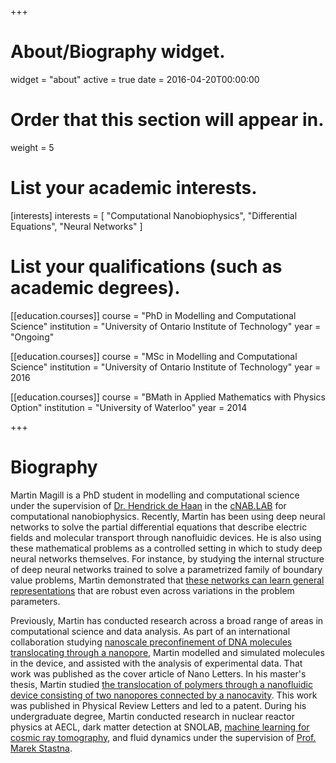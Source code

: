 +++
# About/Biography widget.
widget = "about"
active = true
date = 2016-04-20T00:00:00

# Order that this section will appear in.
weight = 5

# List your academic interests.
[interests]
  interests = [
    "Computational Nanobiophysics",
    "Differential Equations",
    "Neural Networks"
  ]

# List your qualifications (such as academic degrees).
[[education.courses]]
  course = "PhD in Modelling and Computational Science"
  institution = "University of Ontario Institute of Technology"
  year = "Ongoing"

[[education.courses]]
  course = "MSc in Modelling and Computational Science"
  institution = "University of Ontario Institute of Technology"
  year = 2016

[[education.courses]]
  course = "BMath in Applied Mathematics with Physics Option"
  institution = "University of Waterloo"
  year = 2014
 
+++

# Biography

Martin Magill is a PhD student in modelling and computational science under the supervision of [Dr. Hendrick de Haan](https://faculty.uoit.ca/dehaan/cNAB.LAB/member.php?varname=mem_hdh) in the [cNAB.LAB](https://faculty.uoit.ca/dehaan/cNAB.LAB/about.shtml) for computational nanobiophysics.
Recently, Martin has been using deep neural networks to solve the partial differential equations that describe electric fields and molecular transport through nanofluidic devices.
He is also using these mathematical problems as a controlled setting in which to study deep neural networks themselves.
For instance, by studying the internal structure of deep neural networks trained to solve a parametrized family of boundary value problems, Martin demonstrated that [these networks can learn general representations](https://arxiv.org/abs/1807.00042) that are robust even across variations in the problem parameters.

Previously, Martin has conducted research across a broad range of areas in computational science and data analysis.
As part of an international collaboration studying [nanoscale preconfinement of DNA molecules translocating through a nanopore](https://pubs.acs.org/doi/abs/10.1021/acs.nanolett.7b03987), Martin modelled and simulated molecules in the device, and assisted with the analysis of experimental data.
That work was published as the cover article of Nano Letters.
In his master's thesis, Martin studied [the translocation of polymers through a nanofluidic device consisting of two nanopores connected by a nanocavity](https://journals.aps.org/prl/abstract/10.1103/PhysRevLett.117.247802).
This work was published in Physical Review Letters and led to a patent.
During his undergraduate degree, Martin conducted research in nuclear reactor physics at AECL, dark matter detection at SNOLAB, [machine learning for cosmic ray tomography](https://ieeexplore.ieee.org/abstract/document/6551067/), and fluid dynamics under the supervision of [Prof. Marek Stastna](https://www.math.uwaterloo.ca/~mmstastn/Marek%27s%20home/Welcome.html).

